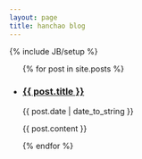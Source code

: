 ```yaml
---
layout: page
title: hanchao blog
---
```


{% include JB/setup %}

<ul class="posts">
  {% for post in site.posts %}
    <li>
    	<h3><a href="{{ BASE_PATH }}{{ post.url }}">{{ post.title }}</a></h3>
   	 <span>{{ post.date | date_to_string }}</span> 
    	<p>{{ post.content }}</p>
    </li>
  {% endfor %}
</ul>

